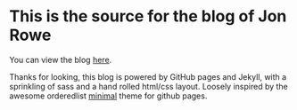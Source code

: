 This is the source for the blog of Jon Rowe
===========================================

You can view the blog [here](http://blog.jonrowe.co.uk 'http://blog.jonrowe.co.uk').

Thanks for looking, this blog is powered by GitHub pages and Jekyll,
with a sprinkling of sass and a hand rolled html/css layout. Loosely
inspired by the awesome orderedlist 
[minimal](https://github.com/orderedlist/minimal 'minimal') theme for
github pages.
